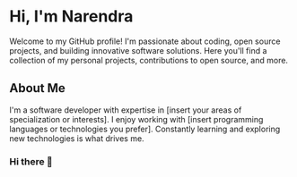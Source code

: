 # Hi, I'm Narendra

Welcome to my GitHub profile! I'm passionate about coding, open source projects, and building innovative software solutions. Here you'll find a collection of my personal projects, contributions to open source, and more.

## About Me

I'm a software developer with expertise in [insert your areas of specialization or interests]. I enjoy working with [insert programming languages or technologies you prefer]. Constantly learning and exploring new technologies is what drives me.



### Hi there 👋

<!--
**Narendra-94/Narendra-94** is a ✨ _special_ ✨ repository because its `README.md` (this file) appears on your GitHub profile.

Here are some ideas to get you started:

- 🔭 I’m currently working on ...
- 🌱 I’m currently learning ...
- 👯 I’m looking to collaborate on ...
- 🤔 I’m looking for help with ...
- 💬 Ask me about ...
- 📫 How to reach me: ...
- 😄 Pronouns: ...
- ⚡ Fun fact: ...
-->
